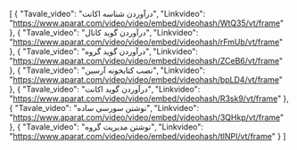 [
  {
    "Tavale_video": "درآوردن شناسه اکانت",
    "Linkvideo": "https://www.aparat.com/video/video/embed/videohash/WtQ35/vt/frame"
  },
  {
    "Tavale_video": "درآوردن گوید کانال",
    "Linkvideo": "https://www.aparat.com/video/video/embed/videohash/rFmUb/vt/frame"
  },
  {
    "Tavale_video": "درآوردن گوید گروه",
    "Linkvideo": "https://www.aparat.com/video/video/embed/videohash/ZCeB6/vt/frame"
  },
  {
    "Tavale_video": "نصب کتابخونه آرسین",
    "Linkvideo": "https://www.aparat.com/video/video/embed/videohash/bpLD4/vt/frame"
  },
  {
    "Tavale_video": "درآوردن گوید اکانت",
    "Linkvideo": "https://www.aparat.com/video/video/embed/videohash/R3sk9/vt/frame"
  },
  {
    "Tavale_video": "نوشتن سورسی ساده",
    "Linkvideo": "https://www.aparat.com/video/video/embed/videohash/3QHkp/vt/frame"
  },
  {
    "Tavale_video": "نوشتن مدیریت گروه",
    "Linkvideo": "https://www.aparat.com/video/video/embed/videohash/tlNPI/vt/frame"
  }
]
